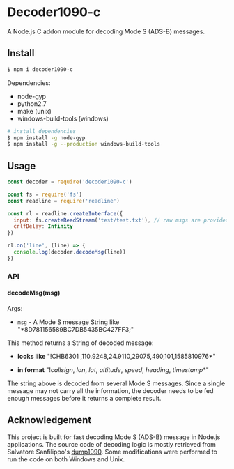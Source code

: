 # Decoder1090-c

A Node.js C addon module for decoding Mode S (ADS-B) messages.

## Install

```bash
$ npm i decoder1090-c
```

Dependencies:
  - node-gyp
  - python2.7
  - make (unix)
  - windows-build-tools (windows)

```bash
# install dependencies
$ npm install -g node-gyp
$ npm install -g --production windows-build-tools
```

## Usage
```js
const decoder = require('decoder1090-c')

const fs = require('fs')
const readline = require('readline')

const rl = readline.createInterface({
  input: fs.createReadStream('test/test.txt'), // raw msgs are provided for test
  crlfDelay: Infinity
})

rl.on('line', (line) => {
  console.log(decoder.decodeMsg(line))
})
```

### API

#### decodeMsg(msg)

Args:
  - `msg` - A Mode S message String like "*8D781156589BC7DB5435BC427FF3;"

This method returns a String of decoded message:

  - **looks like** "!CHB6301 ,110.9248,24.9110,29075,490,101,1585810976*"

  - **in format** "!*callsign*, *lon*, *lat*, *altitude*, *speed*, *heading*, *timestamp**"

The string above is decoded from several Mode S messages. Since a single message may not carry all the information, the decoder needs to be fed enough messages before it returns a complete result.

## Acknowledgement

This project is built for fast decoding Mode S (ADS-B) message in Node.js applications. The source code of decoding logic is mostly retrieved from Salvatore Sanfilippo's [dump1090](https://github.com/antirez/dump1090). Some modifications were performed to run the code on both Windows and Unix.
